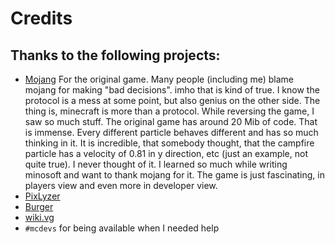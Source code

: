 # Credits

## Thanks to the following projects:

- [Mojang](https://mojang.com) For the original game. Many people (including me) blame mojang for making "bad decisions". imho that is kind of true. I know the protocol is a mess at some point, but also genius on the other side. The thing is, minecraft is more than a protocol. While reversing the game, I saw so much stuff. The original game has around 20 Mib of code. That is immense. Every different particle behaves different and has so much thinking in it. It is incredible, that somebody thought, that the campfire particle has a velocity of 0.81 in y direction, etc
  (just an example, not quite true). I never thought of it. I learned so much while writing minosoft and want to thank mojang for it. The game is just fascinating, in players view and even more in developer view.
- [PixLyzer](https://gitlab.bixilon.de/bixilon/pixlyzer)
- [Burger](https://github.com/Pokechu22/Burger)
- [wiki.vg](https://wiki.vg)
- `#mcdevs` for being available when I needed help
